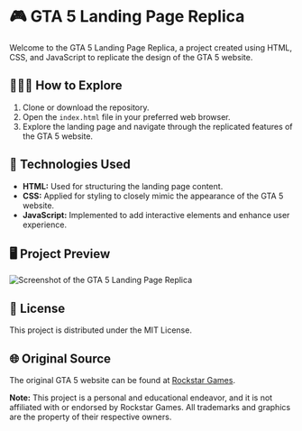 # 🎮 GTA 5 Landing Page Replica

Welcome to the GTA 5 Landing Page Replica, a project created using HTML, CSS, and JavaScript to replicate the design of the GTA 5 website.

## 👨🏻‍💻 How to Explore

1. Clone or download the repository.
2. Open the `index.html` file in your preferred web browser.
3. Explore the landing page and navigate through the replicated features of the GTA 5 website.

## 🚀 Technologies Used

- **HTML:** Used for structuring the landing page content.
- **CSS:** Applied for styling to closely mimic the appearance of the GTA 5 website.
- **JavaScript:** Implemented to add interactive elements and enhance user experience.

## 🖥️ Project Preview

![Screenshot of the GTA 5 Landing Page Replica](./src/imagens/screenshot.png)

## 📜 License

This project is distributed under the MIT License.

## 🌐 Original Source

The original GTA 5 website can be found at [Rockstar Games](https://www.rockstargames.com/V/).

**Note:** This project is a personal and educational endeavor, and it is not affiliated with or endorsed by Rockstar Games. All trademarks and graphics are the property of their respective owners.